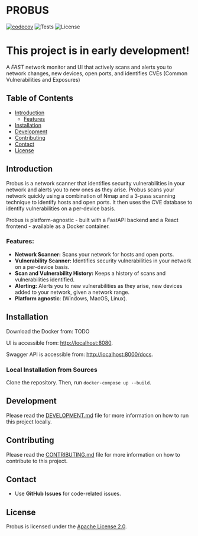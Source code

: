 # PROBUS

[![codecov](https://codecov.io/github/royrusso/probus/graph/badge.svg?token=B972KDOOOB)](https://codecov.io/github/royrusso/probus)
![Tests](https://img.shields.io/github/actions/workflow/status/royrusso/probus/pytests_codecov.yml?label=Tests)
![License](https://img.shields.io/badge/license-Apache%202.0-blue?style=flat-square)

# This project is in early development!

A _FAST_ network monitor and UI that actively scans and alerts you
to network changes, new devices, open ports, and identifies CVEs
(Common Vulnerabilities and Exposures)

## Table of Contents

- [Introduction](#introduction)
  - [Features](#features)
- [Installation](#installation)
- [Development](#development)
- [Contributing](#contributing)
- [Contact](#contact)
- [License](#license)

## Introduction

Probus is a network scanner that identifies security vulnerabilities in your network and alerts you to new ones as they arise. Probus scans your network quickly using a combination of Nmap and a 3-pass scanning technique to identify hosts and open ports. It then uses the CVE database to identify vulnerabilities on a per-device basis.

Probus is platform-agnostic - built with a FastAPI backend and a React frontend - available as a Docker container.

### Features:

- **Network Scanner:** Scans your network for hosts and open ports.
- **Vulnerability Scanner:** Identifies security vulnerabilities in your network on a per-device basis.
- **Scan and Vulnerability History:** Keeps a history of scans and vulnerabilities identified.
- **Alerting:** Alerts you to new vulnerabilities as they arise, new devices added to your network, given a network range.
- **Platform agnostic**: (Windows, MacOS, Linux).

## Installation

Download the Docker from: TODO

UI is accessible from: [http://localhost:8080](http://localhost:8080).

Swagger API is accessible from: [http://localhost:8000/docs](http://localhost:8000/docs).

### Local Installation from Sources

Clone the repository. Then, run `docker-compose up --build`.

## Development

Please read the [DEVELOPMENT.md](DEVELOPMENT.md) file for more information on how to run this project locally.

## Contributing

Please read the [CONTRIBUTING.md](CONTRIBUTING.md) file for more information on how to contribute to this project.

## Contact

- Use **GitHub Issues** for code-related issues.

## License

Probus is licensed under the [Apache License 2.0](LICENSE).
